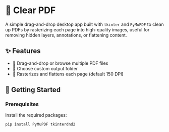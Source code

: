 # 🧼 Clear PDF

A simple drag-and-drop desktop app built with `tkinter` and `PyMuPDF` to clean up PDFs by rasterizing each page into high-quality images, useful for removing hidden layers, annotations, or flattening content.

## ✨ Features

- 📄 Drag-and-drop or browse multiple PDF files  
- 📁 Choose custom output folder  
- 🧽 Rasterizes and flattens each page (default 150 DPI)  

## 🚀 Getting Started

### Prerequisites

Install the required packages:

```bash
pip install PyMuPDF tkinterdnd2
